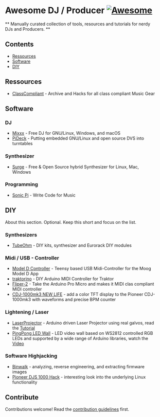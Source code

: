 # Awesome DJ / Producer [![Awesome](https://awesome.re/badge.svg)](https://awesome.re)

** Manually curated collection of tools, resources and tutorials for nerdy DJs and Producers. **


## Contents
- [Ressources](#Ressources)
- [Software](#software)
- [DIY](#DIY)


## Ressources

- [ClassCompliant](https://classcompliant.com) - Archive and Hacks for all class compliant Music Gear

## Software

### DJ

- [Mixxx](https://github.com/mixxxdj/mixxx) - Free DJ for GNU/Linux, Windows, and macOS
- [PiDeck](https://pideck.com/) - Putting embedded GNU/Linux and open source DVS into turntables

### Synthesizer

- [Surge](https://surge-synthesizer.github.io/) - Free & Open Source hybrid Synthesizer for Linux, Mac, Windows

### Programming

- [Sonic Pi](https://github.com/sonic-pi-net/sonic-pi) - Write Code for Music


## DIY

About this section. Optional. Keep this short and focus on the list.

### Synthesizers

- [TubeOhm](https://www.tubeohm.com/page.html) - DIY kits, synthesizer and Eurorack DIY modules

### Midi / USB - Controller

- [Model D Controller](https://github.com/maasijam/model_d_controller) - Teensy based USB Midi-Controller for the Moog Model D App
- [traktorino](https://github.com/silveirago/traktorino) - DIY Arduino MIDI Controller for Traktor
- [Fliper-2](https://github.com/silveirago/Fliper-2) - Take the Arduino Pro Micro and makes it MIDI clas compliant MIDI controller
- [CDJ-1000mk3 NEW LIFE](https://www.youtube.com/watch?v=mzPkP1C88oQ) - add a color TFT display to the Pioneer CDJ-1000mk3 with waveforms and precise BPM counter

### Lightening / Laser

- [LaserProjector](https://github.com/DeltaFlo/LaserProjector) - Arduino driven Laser Projector using real galvos, read the [Tutorial](https://www.instructables.com/Arduino-Laser-Show-With-Real-Galvos/)
- [PingPong LED Wall](https://github.com/bitluni/PingPongLEDMatrix) - LED video wall based on WS2812 controlled RGB LEDs and supported by a wide range of Arduino libraries, watch the [Video](https://www.youtube.com/watch?v=fz2QAV9z_o8)

### Software Highjacking

- [Binwalk](https://github.com/ReFirmLabs/binwalk) - analyzing, reverse engineering, and extracting firmware images
- [Pioneer DJS 1000 Hack](https://www.reddit.com/r/DJs/comments/cb4oom/a_twitter_user_hacks_pioneer_gear_interesting/) - interesting look into the underlying Linux functionality

## Contribute

Contributions welcome! Read the [contribution guidelines](contributing.md) first.
